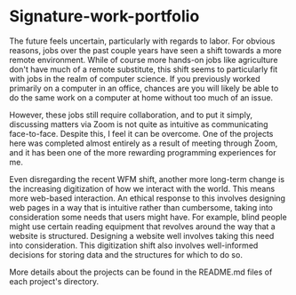 # Signature-work-portfolio

The future feels uncertain, particularly with regards to labor. For obvious reasons, jobs over the past couple years have seen a shift towards a more remote environment. While of course more hands-on jobs like agriculture don't have much of a remote substitute, this shift seems to particularly fit with jobs in the realm of computer science. If you previously worked primarily on a computer in an office, chances are you will likely be able to do the same work on a computer at home without too much of an issue. 

However, these jobs still require collaboration, and to put it simply, discussing matters via Zoom is not quite as intuitive as communicating face-to-face. Despite this, I feel it can be overcome. One of the projects here was completed almost entirely as a result of meeting through Zoom, and it has been one of the more rewarding programming experiences for me.

Even disregarding the recent WFM shift, another more long-term change is the increasing digitization of how we interact with the world. This means more web-based interaction. An ethical response to this involves designing web pages in a way that is intuitive rather than cumbersome, taking into consideration some needs that users might have. For example, blind people might use certain reading equipment that revolves around the way that a website is structured. Designing a website well involves taking this need into consideration. This digitization shift also involves well-informed decisions for storing data and the structures for which to do so.

More details about the projects can be found in the README.md files of each project's directory.
